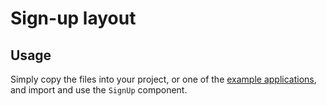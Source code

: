 # Sign-up layout

## Usage

Simply copy the files into your project, or one of the [example applications](https://github.com/mui-org/material-ui/tree/master/examples), and import and use the `SignUp` component.
